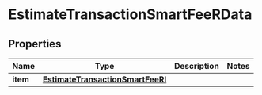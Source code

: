 

# EstimateTransactionSmartFeeRData


## Properties

| Name | Type | Description | Notes |
|------------ | ------------- | ------------- | -------------|
|**item** | [**EstimateTransactionSmartFeeRI**](EstimateTransactionSmartFeeRI.md) |  |  |



